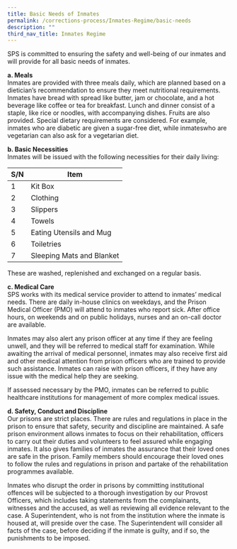 ```yaml
---
title: Basic Needs of Inmates
permalink: /corrections-process/Inmates-Regime/basic-needs
description: ""
third_nav_title: Inmates Regime
---
```

SPS is committed to ensuring the safety and well-being of our inmates and will provide for all basic needs of inmates.

**a. Meals**<br>
Inmates are provided with three meals daily, which are planned based on a dietician’s recommendation to ensure they meet nutritional requirements. Inmates have bread with spread like butter, jam or chocolate, and a hot beverage like coffee or tea for breakfast. Lunch and dinner consist of a staple, like rice or noodles, with accompanying dishes. Fruits are also provided. Special dietary requirements are considered. For example, inmates who are diabetic are given a sugar-free diet, while inmateswho are vegetarian can also ask for a vegetarian diet. 

**b. Basic Necessities**  <br>
Inmates will be issued with the following necessities for their daily living:

| S/N | Item | 
| -------- | -------- | 
|1|Kit Box| 
|2|Clothing| 
|3|Slippers| 
|4|Towels| 
|5|Eating Utensils and Mug| 
|6 |Toiletries| 
|7 |Sleeping Mats and Blanket|

These are washed, replenished and exchanged on a regular basis.

**c. Medical Care**<br> 
SPS works with its medical service provider to attend to inmates’ medical needs. There are daily in-house clinics on weekdays, and the Prison Medical Officer (PMO) will attend to inmates who report sick. After office hours, on weekends and on public holidays, nurses and an on-call doctor are available.

Inmates may also alert any prison officer at any time if they are feeling unwell, and they will be referred to medical staff for examination. While awaiting the arrival of medical personnel, inmates may also receive first aid and other medical attention from prison officers who are trained to provide such assistance. Inmates can raise with prison officers, if they have any issue with the medical help they are seeking.

If assessed necessary by the PMO, inmates can be referred to public healthcare institutions for management of more complex medical issues.

**d. Safety, Conduct and Discipline**<br>
Our prisons are strict places. There are rules and regulations in place in the prison to ensure that safety, security and discipline are maintained. A safe prison environment allows inmates to focus on their rehabilitation, officers to carry out their duties and volunteers to feel assured while engaging inmates. It also gives families of inmates the assurance that their loved ones are safe in the prison. Family members should encourage their loved ones to follow the rules and regulations in prison and partake of the rehabilitation programmes available.

Inmates who disrupt the order in prisons by committing institutional offences will be subjected to a thorough investigation by our Provost Officers, which includes taking statements from the complainants, witnesses and the accused, as well as reviewing all evidence relevant to the case.  A Superintendent, who is not from the institution where the inmate is housed at, will preside over the case. The Superintendent will consider all facts of the case, before deciding if the inmate is guilty, and if so, the punishments to be imposed.
